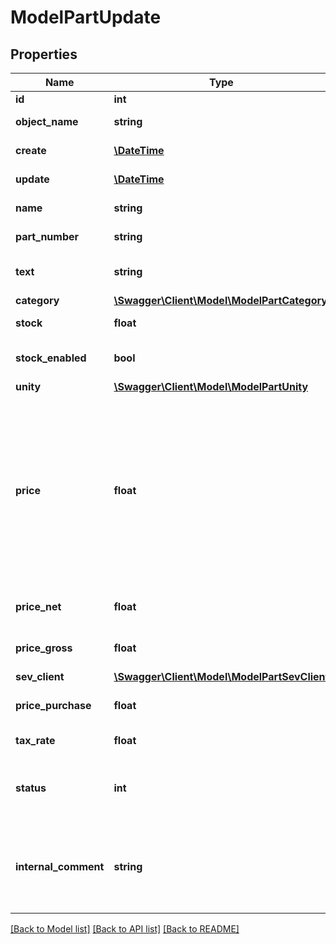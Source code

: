 # ModelPartUpdate

## Properties
Name | Type | Description | Notes
------------ | ------------- | ------------- | -------------
**id** | **int** | The part id | [optional] 
**object_name** | **string** | The part object name | [optional] 
**create** | [**\DateTime**](\DateTime.md) | Date of part creation | [optional] 
**update** | [**\DateTime**](\DateTime.md) | Date of last part update | [optional] 
**name** | **string** | Name of the part | [optional] 
**part_number** | **string** | The part number | [optional] 
**text** | **string** | A text describing the part | [optional] 
**category** | [**\Swagger\Client\Model\ModelPartCategory**](ModelPartCategory.md) |  | [optional] 
**stock** | **float** | The stock of the part | [optional] 
**stock_enabled** | **bool** | Defines if the stock should be enabled | [optional] 
**unity** | [**\Swagger\Client\Model\ModelPartUnity**](ModelPartUnity.md) |  | [optional] 
**price** | **float** | Net price for which the part is sold. we will change this parameter so that the gross price is calculated automatically, until then the priceGross parameter must be used. | [optional] 
**price_net** | **float** | Net price for which the part is sold | [optional] 
**price_gross** | **float** | Gross price for which the part is sold | [optional] 
**sev_client** | [**\Swagger\Client\Model\ModelPartSevClient**](ModelPartSevClient.md) |  | [optional] 
**price_purchase** | **float** | Purchase price of the part | [optional] 
**tax_rate** | **float** | Tax rate of the part | [optional] 
**status** | **int** | Status of the part. 50 &lt;-&gt; Inactive - 100 &lt;-&gt; Active | [optional] 
**internal_comment** | **string** | An internal comment for the part.&lt;br&gt;       Does not appear on invoices and orders. | [optional] 

[[Back to Model list]](../../README.md#documentation-for-models) [[Back to API list]](../../README.md#documentation-for-api-endpoints) [[Back to README]](../../README.md)


